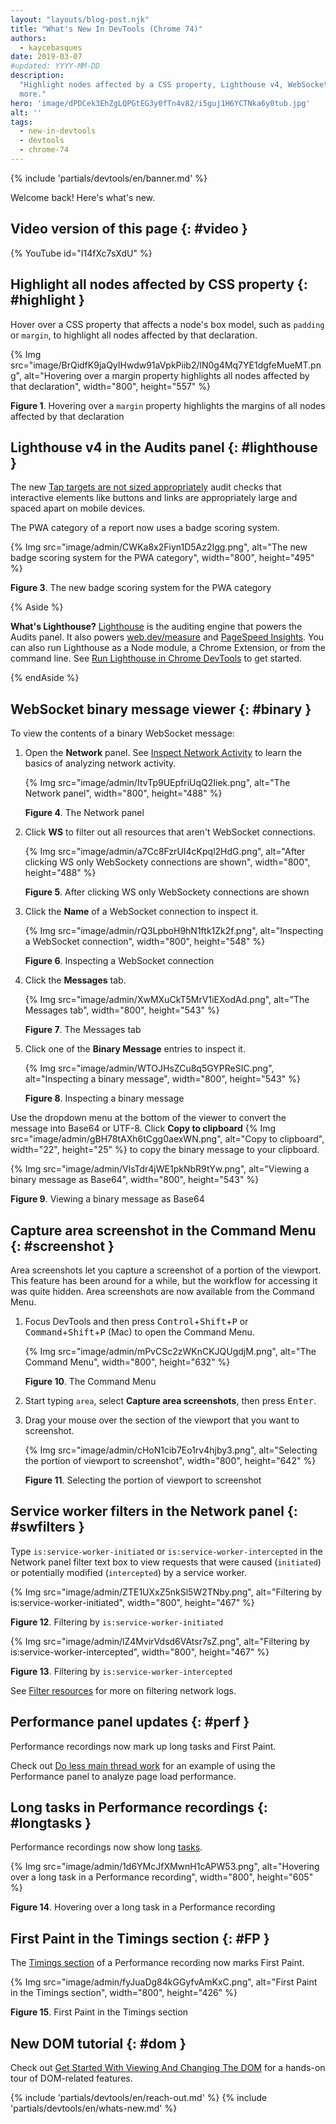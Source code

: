 ```yaml
---
layout: "layouts/blog-post.njk"
title: "What's New In DevTools (Chrome 74)"
authors:
  - kaycebasques
date: 2019-03-07
#updated: YYYY-MM-DD
description:
  "Highlight nodes affected by a CSS property, Lighthouse v4, WebSocket binary message viewer, and
  more."
hero: 'image/dPDCek3EhZgLQPGtEG3y0fTn4v82/i5guj1H6YCTNka6y0tub.jpg'
alt: ''
tags:
  - new-in-devtools
  - devtools
  - chrome-74
---
```


{% include 'partials/devtools/en/banner.md' %}

Welcome back! Here's what's new.

## Video version of this page {: #video }

{% YouTube id="I14fXc7sXdU" %}

## Highlight all nodes affected by CSS property {: #highlight }

Hover over a CSS property that affects a node's box model, such as `padding` or `margin`, to
highlight all nodes affected by that declaration.

{% Img src="image/BrQidfK9jaQyIHwdw91aVpkPiib2/lN0g4Mq7YE1dgfeMueMT.png", alt="Hovering over a margin property highlights all nodes affected by that declaration", width="800", height="557" %}

**Figure 1**. Hovering over a `margin` property highlights the margins of all nodes affected by that
declaration

## Lighthouse v4 in the Audits panel {: #lighthouse }

The new [Tap targets are not sized appropriately][1] audit checks that interactive elements like
buttons and links are appropriately large and spaced apart on mobile devices.

The PWA category of a report now uses a badge scoring system.

{% Img src="image/admin/CWKa8x2Fiyn1D5Az2Igg.png", alt="The new badge scoring system for the PWA category", width="800", height="495" %}

**Figure 3**. The new badge scoring system for the PWA category

{% Aside %}

**What's Lighthouse?** [Lighthouse][2] is the auditing engine that powers the Audits panel. It also
powers [web.dev/measure][3] and [PageSpeed Insights][4]. You can also run Lighthouse as a Node
module, a Chrome Extension, or from the command line. See [Run Lighthouse in Chrome DevTools][5] to
get started.

{% endAside %}

## WebSocket binary message viewer {: #binary }

To view the contents of a binary WebSocket message:

1.  Open the **Network** panel. See [Inspect Network Activity][6] to learn the basics of analyzing
    network activity.

    {% Img src="image/admin/ItvTp9UEpfriUqQ2Iiek.png", alt="The Network panel", width="800", height="488" %}

    **Figure 4**. The Network panel

2.  Click **WS** to filter out all resources that aren't WebSocket connections.

    {% Img src="image/admin/a7Cc8FzrUI4cKpql2HdG.png", alt="After clicking WS only WebSockety connections are shown", width="800", height="488" %}

    **Figure 5**. After clicking WS only WebSockety connections are shown

3.  Click the **Name** of a WebSocket connection to inspect it.

    {% Img src="image/admin/rQ3LpboH9hN1ftk1Zk2f.png", alt="Inspecting a WebSocket connection", width="800", height="548" %}

    **Figure 6**. Inspecting a WebSocket connection

4.  Click the **Messages** tab.

    {% Img src="image/admin/XwMXuCkT5MrV1iEXodAd.png", alt="The Messages tab", width="800", height="543" %}

    **Figure 7**. The Messages tab

5.  Click one of the **Binary Message** entries to inspect it.

    {% Img src="image/admin/WTOJHsZCu8q5GYPReSIC.png", alt="Inspecting a binary message", width="800", height="543" %}

    **Figure 8**. Inspecting a binary message

Use the dropdown menu at the bottom of the viewer to convert the message into Base64 or UTF-8. Click
**Copy to clipboard**
{% Img src="image/admin/gBH78tAXh6tCgg0aexWN.png", alt="Copy to clipboard", width="22", height="25" %} to copy the
binary message to your clipboard.

{% Img src="image/admin/VlsTdr4jWE1pkNbR9tYw.png", alt="Viewing a binary message as Base64", width="800", height="543" %}

**Figure 9**. Viewing a binary message as Base64

## Capture area screenshot in the Command Menu {: #screenshot }

Area screenshots let you capture a screenshot of a portion of the viewport. This feature has been
around for a while, but the workflow for accessing it was quite hidden. Area screenshots are now
available from the Command Menu.

1.  Focus DevTools and then press <kbd>Control</kbd>+<kbd>Shift</kbd>+<kbd>P</kbd> or
    <kbd>Command</kbd>+<kbd>Shift</kbd>+<kbd>P</kbd> (Mac) to open the Command Menu.

    {% Img src="image/admin/mPvCSc2zWKnCKJQUgdjM.png", alt="The Command Menu", width="800", height="632" %}

    **Figure 10**. The Command Menu

2.  Start typing `area`, select **Capture area screenshots**, then press <kbd>Enter</kbd>.
3.  Drag your mouse over the section of the viewport that you want to screenshot.

    {% Img src="image/admin/cHoN1cib7Eo1rv4hjby3.png", alt="Selecting the portion of viewport to screenshot", width="800", height="642" %}

    **Figure 11**. Selecting the portion of viewport to screenshot

## Service worker filters in the Network panel {: #swfilters }

Type `is:service-worker-initiated` or `is:service-worker-intercepted` in the Network panel filter
text box to view requests that were caused (`initiated`) or potentially modified (`intercepted`) by
a service worker.

{% Img src="image/admin/ZTE1UXxZ5nkSl5W2TNby.png", alt="Filtering by is:service-worker-initiated", width="800", height="467" %}

**Figure 12**. Filtering by `is:service-worker-initiated`

{% Img src="image/admin/lZ4MvirVdsd6VAtsr7sZ.png", alt="Filtering by is:service-worker-intercepted", width="800", height="467" %}

**Figure 13**. Filtering by `is:service-worker-intercepted`

See [Filter resources][7] for more on filtering network logs.

## Performance panel updates {: #perf }

Performance recordings now mark up long tasks and First Paint.

Check out [Do less main thread work][8] for an example of using the Performance panel to analyze
page load performance.

## Long tasks in Performance recordings {: #longtasks }

Performance recordings now show long [tasks][9].

{% Img src="image/admin/1d6YMcJfXMwnH1cAPW53.png", alt="Hovering over a long task in a Performance recording", width="800", height="605" %}

**Figure 14**. Hovering over a long task in a Performance recording

## First Paint in the Timings section {: #FP }

The [Timings section][10] of a Performance recording now marks First Paint.

{% Img src="image/admin/fyJuaDg84kGGyfvAmKxC.png", alt="First Paint in the Timings section", width="800", height="426" %}

**Figure 15**. First Paint in the Timings section

## New DOM tutorial {: #dom }

Check out [Get Started With Viewing And Changing The DOM][11] for a hands-on tour of DOM-related
features.


{% include 'partials/devtools/en/reach-out.md' %}
{% include 'partials/devtools/en/whats-new.md' %}

[1]: https://web.dev/tap-targets
[2]: https://developers.google.com/web/tools/lighthouse
[3]: https://web.dev/measure
[4]: https://developers.google.com/speed/pagespeed/insights
[5]: https://developers.google.com/web/tools/lighthouse#devtools
[6]: /docs/devtools/network
[7]: /docs/devtools/network#filter
[8]: /docs/devtools/speed/get-started#main
[9]: https://w3c.github.io/longtasks/#sec-terminology
[10]: /blog/new-in-devtools-72#metrics
[11]: /docs/devtools/dom
